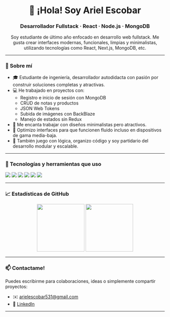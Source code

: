 <h1 align="center">👋 ¡Hola! Soy Ariel Escobar</h1>
<h3 align="center">Desarrollador Fullstack · React · Node.js · MongoDB</h3>

<p align="center">
  Soy estudiante de último año enfocado en desarrollo web fullstack. Me gusta crear interfaces modernas, funcionales, limpias y minimalistas, utilizando tecnologías como React, Next.js, MongoDB, etc.
</p>

---

### 🧠 Sobre mí

- 🎓 Estudiante de ingeniería, desarrollador autodidacta con pasión por construir soluciones completas y atractivas.
- 💻 He trabajado en proyectos con:
  - Registro e inicio de sesión con MongoDB
  - CRUD de notas y productos
  - JSON Web Tokens
  - Subida de imágenes con BackBlaze
  - Manejo de estados sin Redux
- 🎨 Me encanta trabajar con diseños minimalistas pero atractivos.
- 📱 Optimizo interfaces para que funcionen fluido incluso en dispositivos de gama media-baja.
- 🧩 También juego con lógica, organizo código y soy partidario del desarrollo modular y escalable.

---

### 🚀 Tecnologías y herramientas que uso

<p align="left">
  <img src="https://img.shields.io/badge/-React-20232A?style=flat&logo=react&logoColor=61DAFB" />
  <img src="https://img.shields.io/badge/-Node.js-333?style=flat&logo=node.js" />
  <img src="https://img.shields.io/badge/-MongoDB-4EA94B?style=flat&logo=mongodb&logoColor=white" />
  <img src="https://img.shields.io/badge/Next.js-000000?style=flat&logo=nextdotjs&logoColor=white" />
  <img src="https://img.shields.io/badge/-Figma-A259FF?style=flat&logo=figma&logoColor=white" />
  <img src="https://img.shields.io/badge/-Express.js-000000?style=flat&logo=express&logoColor=white" />
</p>

---

### 📈 Estadísticas de GitHub

<p align="center">
  <img src="https://github-readme-stats.vercel.app/api?username=arielsitocs&show_icons=true&theme=tokyonight" height="150" />
  <img src="https://github-readme-streak-stats.herokuapp.com/?user=arielsitocs&theme=tokyonight" height="150" />
</p>

---

### 📫 Contactame!

Puedes escribirme para colaboraciones, ideas o simplemente compartir proyectos:
- ✉️ arielescobar531@gmail.com
- 💼 [LinkedIn](https://www.linkedin.com/in/ariel-escobar/)

---

